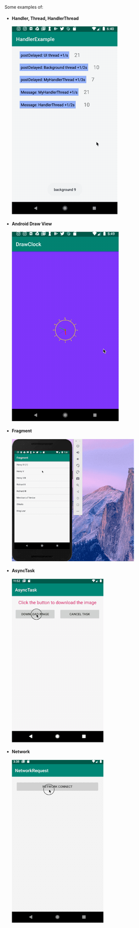 Some examples of:

* #### Handler, Thread, HandlerThread
  ![image](HandlerExample/show_handlerExample.gif)

* #### Android Draw View
  ![drawClock](ViewDraw/show_drawClock.gif)
  
* #### Fragment
  ![image](Fragment/show_fragment.gif)
  
* #### AsyncTask
  ![image](AsyncTask/show_asyncTask.gif)

* #### Network
  ![image](NetworkRequest/show_network.gif)